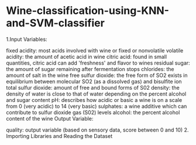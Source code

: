 # Wine-classification-using-KNN-and-SVM-classifier
1.Input Variables:

fixed acidity: most acids involved with wine or fixed or nonvolatile
volatile acidity: the amount of acetic acid in wine
citric acid: found in small quantities, citric acid can add 'freshness' and flavor to wines
residual sugar: the amount of sugar remaining after fermentation stops
chlorides: the amount of salt in the wine
free sulfur dioxide: the free form of SO2 exists in equilibrium between molecular SO2 (as a dissolved gas) and bisulfite ion
total sulfur dioxide: amount of free and bound forms of S02
density: the density of water is close to that of water depending on the percent alcohol and sugar content
pH: describes how acidic or basic a wine is on a scale from 0 (very acidic) to 14 (very basic)
sulphates: a wine additive which can contribute to sulfur dioxide gas (S02) levels
alcohol: the percent alcohol content of the wine
Output Variable:

quality: output variable (based on sensory data, score between 0 and 10)
2. Importing Libraries and Reading the Dataset
